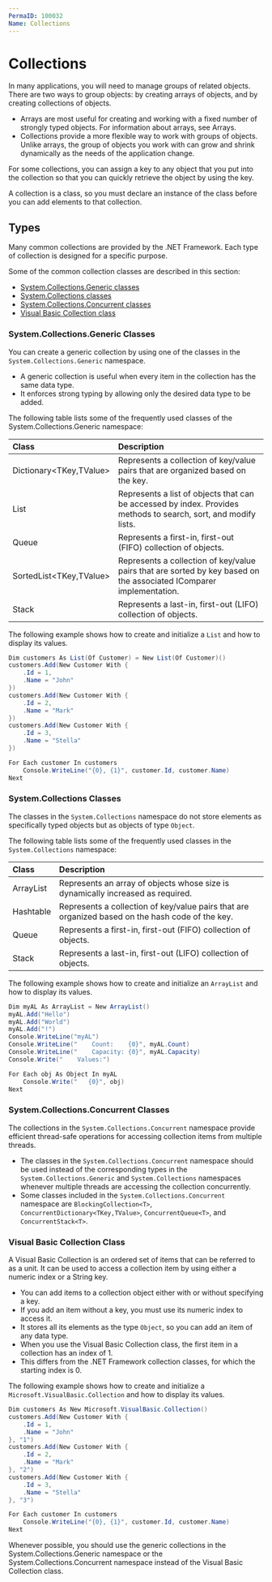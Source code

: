 ```yaml
---
PermaID: 100032
Name: Collections
---
```


# Collections

In many applications, you will need to manage groups of related objects. There are two ways to group objects: by creating arrays of objects, and by creating collections of objects.

 - Arrays are most useful for creating and working with a fixed number of strongly typed objects. For information about arrays, see Arrays.
 - Collections provide a more flexible way to work with groups of objects. Unlike arrays, the group of objects you work with can grow and shrink dynamically as the needs of the application change. 

For some collections, you can assign a key to any object that you put into the collection so that you can quickly retrieve the object by using the key.

A collection is a class, so you must declare an instance of the class before you can add elements to that collection.

## Types

Many common collections are provided by the .NET Framework. Each type of collection is designed for a specific purpose.

Some of the common collection classes are described in this section:

 - [System.Collections.Generic classes](#systemcollectionsgeneric-classes)
 - [System.Collections classes](#systemcollections-classes)
 - [System.Collections.Concurrent classes](#systemcollectionsconcurrent-classes)
 - [Visual Basic Collection class](#visual-basic-collection-class)

### System.Collections.Generic Classes

You can create a generic collection by using one of the classes in the `System.Collections.Generic` namespace. 

 - A generic collection is useful when every item in the collection has the same data type. 
 - It enforces strong typing by allowing only the desired data type to be added.

The following table lists some of the frequently used classes of the System.Collections.Generic namespace:

| Class                 | Description                                                                     |
| :---------------------| :-------------------------------------------------------------------------------|
| Dictionary<TKey,TValue> | Represents a collection of key/value pairs that are organized based on the key.|
| List<T>               | Represents a list of objects that can be accessed by index. Provides methods to search, sort, and modify lists. |
| Queue<T>              | Represents a first-in, first-out (FIFO) collection of objects.|
| SortedList<TKey,TValue> | Represents a collection of key/value pairs that are sorted by key based on the associated IComparer<T> implementation. |
| Stack<T>              | Represents a last-in, first-out (LIFO) collection of objects. |

The following example shows how to create and initialize a `List` and how to display its values.

```csharp
Dim customers As List(Of Customer) = New List(Of Customer)()
customers.Add(New Customer With {
    .Id = 1,
    .Name = "John"
})
customers.Add(New Customer With {
    .Id = 2,
    .Name = "Mark"
})
customers.Add(New Customer With {
    .Id = 3,
    .Name = "Stella"
})

For Each customer In customers
    Console.WriteLine("{0}, {1}", customer.Id, customer.Name)
Next
```

### System.Collections Classes

The classes in the `System.Collections` namespace do not store elements as specifically typed objects but as objects of type `Object`.

The following table lists some of the frequently used classes in the `System.Collections` namespace:

| Class                 | Description                                                                     |
| :---------------------| :-------------------------------------------------------------------------------|
| ArrayList             | Represents an array of objects whose size is dynamically increased as required. |
| Hashtable             | Represents a collection of key/value pairs that are organized based on the hash code of the key. |
| Queue                 | Represents a first-in, first-out (FIFO) collection of objects.                  |
| Stack                 | Represents a last-in, first-out (LIFO) collection of objects.                   |

The following example shows how to create and initialize an `ArrayList` and how to display its values.

```csharp
Dim myAL As ArrayList = New ArrayList()
myAL.Add("Hello")
myAL.Add("World")
myAL.Add("!")
Console.WriteLine("myAL")
Console.WriteLine("    Count:    {0}", myAL.Count)
Console.WriteLine("    Capacity: {0}", myAL.Capacity)
Console.Write("    Values:")

For Each obj As Object In myAL
    Console.Write("   {0}", obj)
Next
```

### System.Collections.Concurrent Classes

The collections in the `System.Collections.Concurrent` namespace provide efficient thread-safe operations for accessing collection items from multiple threads.

 - The classes in the `System.Collections.Concurrent` namespace should be used instead of the corresponding types in the `System.Collections.Generic` and `System.Collections` namespaces whenever multiple threads are accessing the collection concurrently. 
 - Some classes included in the `System.Collections.Concurrent` namespace are `BlockingCollection<T>`, `ConcurrentDictionary<TKey,TValue>`, `ConcurrentQueue<T>`, and `ConcurrentStack<T>`.

### Visual Basic Collection Class

A Visual Basic Collection is an ordered set of items that can be referred to as a unit. It can be used to access a collection item by using either a numeric index or a String key. 

 - You can add items to a collection object either with or without specifying a key. 
 - If you add an item without a key, you must use its numeric index to access it.
 - It stores all its elements as the type `Object`, so you can add an item of any data type. 
 - When you use the Visual Basic Collection class, the first item in a collection has an index of 1. 
 - This differs from the .NET Framework collection classes, for which the starting index is 0.

The following example shows how to create and initialize a `Microsoft.VisualBasic.Collection` and how to display its values.

```csharp
Dim customers As New Microsoft.VisualBasic.Collection()
customers.Add(New Customer With {
    .Id = 1,
    .Name = "John"
}, "1")
customers.Add(New Customer With {
    .Id = 2,
    .Name = "Mark"
}, "2")
customers.Add(New Customer With {
    .Id = 3,
    .Name = "Stella"
}, "3")

For Each customer In customers
    Console.WriteLine("{0}, {1}", customer.Id, customer.Name)
Next
```

Whenever possible, you should use the generic collections in the System.Collections.Generic namespace or the System.Collections.Concurrent namespace instead of the Visual Basic Collection class. 